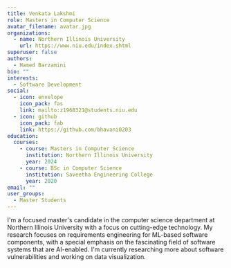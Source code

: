 ```yaml
---
title: Venkata Lakshmi
role: Masters in Computer Science
avatar_filename: avatar.jpg
organizations:
  - name: Northern Illinois University
    url: https://www.niu.edu/index.shtml
superuser: false
authors:
  - Hamed Barzamini
bio: ""
interests:
  - Software Development
social:
  - icon: envelope
    icon_pack: fas
    link: mailto:z1968321@students.niu.edu
  - icon: github
    icon_pack: fab
    link: https://github.com/bhavani0203
education:
  courses:
    - course: Masters in Computer Science
      institution: Northern Illinois University
      year: 2024
    - course: BSc in Computer Science
      institution: Saveetha Engineering College
      year: 2020
email: ""
user_groups:
  - Master Students
---
```

I'm a focused master's candidate in the computer science department at Northern Illinois University with a focus on cutting-edge technology. My research focuses on requirements engineering for ML-based software components, with a special emphasis on the fascinating field of software systems that are AI-enabled. I'm currently researching more about software vulnerabilities and working on data visualization.